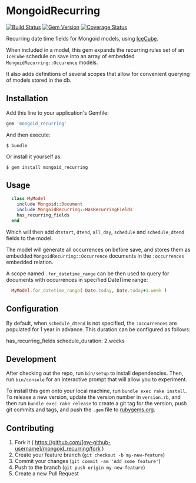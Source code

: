 # MongoidRecurring

[![Build Status](https://travis-ci.org/tomasc/mongoid_recurring.svg)](https://travis-ci.org/tomasc/mongoid_recurring) [![Gem Version](https://badge.fury.io/rb/mongoid_recurring.svg)](http://badge.fury.io/rb/mongoid_recurring) [![Coverage Status](https://img.shields.io/coveralls/tomasc/mongoid_recurring.svg)](https://coveralls.io/r/tomasc/mongoid_recurring)

Recurring date time fields for Mongoid models, using [IceCube](https://github.com/seejohnrun/ice_cube/).

When included in a model, this gem expands the recurring rules set of an `IceCube` schedule on save into an array of embedded `MongoidRecurring::Occurence` models.

It also adds definitions of several scopes that allow for convenient querying of models stored in the db.

## Installation

Add this line to your application's Gemfile:

```ruby
gem 'mongoid_recurring'
```

And then execute:

    $ bundle

Or install it yourself as:

    $ gem install mongoid_recurring

## Usage

```ruby
  class MyModel
    include Mongoid::Document
    include MongoidRecurring::HasRecurringFields
    has_recurring_fields
  end
```

Which will then add `dtstart`, `dtend`, `all_day`, `schedule` and `schedule_dtend` fields to the model.

The model will generate all occurrences on before save, and stores them as embedded `MongoidRecurring::Occurrence` documents in the `:occurrences` embedded relation.

A scope named `.for_datetime_range` can be then used to query for documents with occurrences in specified DateTime range:

```ruby
  MyModel.for_datetime_range( Date.today, Date.today+1.week )
```

## Configuration

By default, when `schedule_dtend` is not specified, the `:occurrences` are populated for 1 year in advance. This duration can be configured as follows:

  has_recurring_fields schedule_duration: 2.weeks

## Development

After checking out the repo, run `bin/setup` to install dependencies. Then, run `bin/console` for an interactive prompt that will allow you to experiment.

To install this gem onto your local machine, run `bundle exec rake install`. To release a new version, update the version number in `version.rb`, and then run `bundle exec rake release` to create a git tag for the version, push git commits and tags, and push the `.gem` file to [rubygems.org](https://rubygems.org).

## Contributing

1. Fork it ( https://github.com/[my-github-username]/mongoid_recurring/fork )
2. Create your feature branch (`git checkout -b my-new-feature`)
3. Commit your changes (`git commit -am 'Add some feature'`)
4. Push to the branch (`git push origin my-new-feature`)
5. Create a new Pull Request
